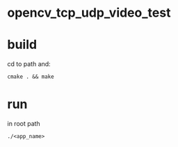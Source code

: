 # opencv_tcp_udp_video_test

# build
cd to path and:
```
cmake . && make
```
# run 
in root path
```
./<app_name>
```
